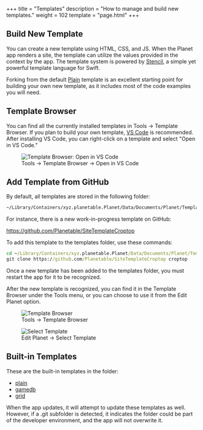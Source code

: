 +++
title = "Templates"
description = "How to manage and build new templates."
weight = 102
template = "page.html"
+++

## Build New Template

You can create a new template using HTML, CSS, and JS. When the Planet app renders a site, the template can utilize the values provided in the context by the app. The template system is powered by [Stencil](https://github.com/stencilproject/Stencil), a simple yet powerful template language for Swift.

Forking from the default [Plain](https://github.com/Planetable/SiteTemplatePlain) template is an excellent starting point for building your own new template, as it includes most of the code examples you will need.

## Template Browser

You can find all the currently installed templates in Tools -> Template Browser. If you plan to build your own template, [VS Code](https://code.visualstudio.com/) is recommended. After installing VS Code, you can right-click on a template and select "Open in VS Code."

<figure>
  <img src="../../assets/screenshots/template-browser-vscode.png" alt="Template Browser: Open in VS Code" class="screenshot" />
  <figcaption>Tools -&gt; Template Browser -&gt; Open in VS Code</figcaption>
</figure>

## Add Template from GitHub

By default, all templates are stored in the following folder:

```cmd
~/Library/Containers/xyz.planetable.Planet/Data/Documents/Planet/Templates
```

For instance, there is a new work-in-progress template on GitHub:

<a href="https://github.com/Planetable/SiteTemplateCroptop
" target="_blank">https://github.com/Planetable/SiteTemplateCroptop</a>

To add this template to the templates folder, use these commands:

```cmd
cd ~/Library/Containers/xyz.planetable.Planet/Data/Documents/Planet/Templates
git clone https://github.com/Planetable/SiteTemplateCroptop croptop
```

Once a new template has been added to the templates folder, you must restart the app for it to be recognized.

After the new template is recognized, you can find it in the Template Browser under the Tools menu, or you can choose to use it from the Edit Planet option.

<figure>
  <img src="../../assets/screenshots/template-browser.png" alt="Template Browser" class="screenshot" />
  <figcaption>Tools -&gt; Template Browser</figcaption>
</figure>

<figure>
  <img src="../../assets/screenshots/select-template.png" alt="Select Template" class="screenshot" />
  <figcaption>Edit Planet -&gt; Select Template</figcaption>
</figure>

## Built-in Templates

These are the built-in templates in the folder:

- [plain](https://github.com/Planetable/SiteTemplatePlain)
- [gamedb](https://github.com/Planetable/SiteTemplate8bit)
- [grid](https://github.com/Planetable/SiteTemplateGrid)

When the app updates, it will attempt to update these templates as well. However, if a .git subfolder is detected, it indicates the folder could be part of the developer environment, and the app will not overwrite it.